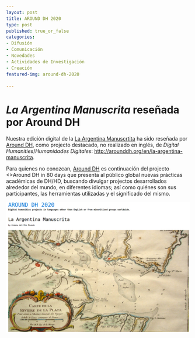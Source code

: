 ```yaml
---
layout: post
title: AROUND DH 2020
type: post
published: true_or_false
categories: 
- Difusión
- Comunicación 
- Novedades
- Actividades de Investigación
- Creación
featured-img: around-dh-2020

---
```


# *La Argentina Manuscrita* reseñada por Around DH 


Nuestra edición digital de la <a href="http://hdlab.space/La-Argentina-Manuscrita/argentina-manuscrita-indice/" target="_blank">La Argentina Manuscrtita</a> ha sido reseñada por <a href=" http://arounddh.org/" target="_blank">Around DH</a>, como projecto destacado, no realizado en inglés, de *Digital Humanities*/*Humanidades Digitales*: <a href="http://arounddh.org/en/la-argentina-manuscrita" target="_blank">http://arounddh.org/en/la-argentina-manuscrita</a>.

Para quienes no conozcan, <a href=" http://arounddh.org/" target="_blank">Around DH</a> es continuación del projecto <<a href="http://arounddh.elotroalex.com/" target="_blank"></a>>Around DH in 80 days</a> que presenta al público global nuevas prácticas académicas de DH/HD, buscando divulgar projectos desarrollados alrededor del mundo, en diferentes idiomas; así como quiénes son sus participantes, las herramientas utilizadas y el significado del mismo.
<br>

![Around-DH](/assets/img/posts/around-dh-1.jpg)



